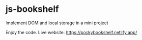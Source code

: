# js-bookshelf
Implement DOM and local storage in a mini project

Enjoy the code.
Live website: https://pockybookshelf.netlify.app/
